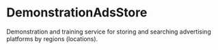 # DemonstrationAdsStore
Demonstration and training service for storing and searching advertising platforms by regions (locations).
